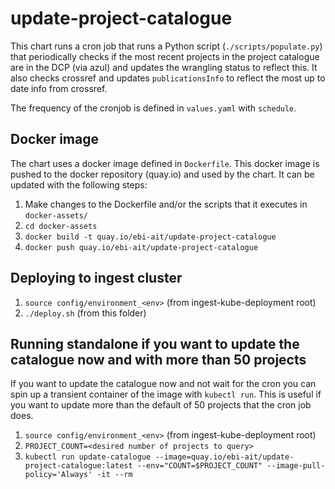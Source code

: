 # update-project-catalogue
This chart runs a cron job that runs a Python script (`./scripts/populate.py`) that periodically checks if the most recent projects in the project catalogue are in the DCP (via azul) and updates the wrangling status to reflect this. It also checks crossref and updates `publicationsInfo` to reflect the most up to date info from crossref.

The frequency of the cronjob is defined in `values.yaml` with `schedule`.

## Docker image
The chart uses a docker image defined in `Dockerfile`. This docker image is pushed to the docker repository (quay.io) and used by the chart. It can be updated with the following steps:

1. Make changes to the Dockerfile and/or the scripts that it executes in `docker-assets/`
2. `cd docker-assets`
3. `docker build -t quay.io/ebi-ait/update-project-catalogue`
4. `docker push quay.io/ebi-ait/update-project-catalogue`

## Deploying to ingest cluster
1. `source config/environment_<env>` (from ingest-kube-deployment root)
2. `./deploy.sh` (from this folder)

## Running standalone if you want to update the catalogue now and with more than 50 projects
If you want to update the catalogue now and not wait for the cron you can spin up a transient container of the image with `kubectl run`. This is useful if you want to update more than the default of 50 projects that the cron job does.

1. `source config/environment_<env>` (from ingest-kube-deployment root)
2. `PROJECT_COUNT=<desired number of projects to query>`
3. `kubectl run update-catalogue --image=quay.io/ebi-ait/update-project-catalogue:latest --env="COUNT=$PROJECT_COUNT" --image-pull-policy='Always' -it --rm`